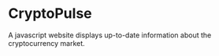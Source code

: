# CryptoPulse
A javascript website displays up-to-date information about the cryptocurrency market.
